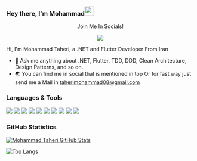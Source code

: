 ### Hey there, I'm  Mohammad<img src="https://media.giphy.com/media/hvRJCLFzcasrR4ia7z/giphy.gif" width="25px">

<div align="center">
<p align="center">Join Me In Socials!</p>
  
<a href="https://www.linkedin.com/in/mohammad-taheri-8996821a7?utm_source=share&utm_campaign=share_via&utm_content=profile&utm_medium=android_app">
    <img src="https://img.shields.io/badge/linkedin-%230077B5.svg?&style=for-the-badge&logo=linkedin&logoColor=white" />
</a>


</div>

 Hi, I'm Mohammad Taheri, a .NET and Flutter Developer From Iran
- 💬 Ask me anything about .NET, Flutter, TDD, DDD, Clean Architecture,  Design Patterns, and so on.
- 🌏 You can find me in social that is mentioned in top Or for fast way just send me a Mail in taherimohammad08@gmail.com



### Languages & Tools
<div>
<img src="https://img.shields.io/badge/Cshsrp-0175C2?style=flat-square&logo=c&logoColor=white">
<img src="https://img.shields.io/badge/Flutter-02569B?style=flat-square&logo=flutter&logoColor=white">
<img src="https://img.shields.io/badge/Php-0277BD?style=flat-square&logo=php&logoColor=white">
<img src="https://img.shields.io/badge/Java-ED8B00?style=flat-square&logo=java&logoColor=white">
<img src="https://img.shields.io/badge/Kotlin-0095D5?style=flat-square&logo=kotlin&logoColor=white">
<img src="https://img.shields.io/badge/Laravel-F44336?style=flat-square&logo=Laravel&logoColor=white">
<img src="https://img.shields.io/badge/Nodejs-4CAF50?style=flat-square&logo=Nodejs&logoColor=white">
<img src="https://img.shields.io/badge/MongoDb-4CAF50?style=flat-square&logo=MongoDb&logoColor=white">
<img src="https://img.shields.io/badge/Vue-4CAF50?style=flat-square&logo=vue&logoColor=white">
<img src="https://img.shields.io/badge/SqlServer-A1887F?style=flat-square&logo=Mysql&logoColor=white">
</div>


### GitHub Statistics
[![Mohammad Taheri GitHub Stats](https://github-readme-stats.vercel.app/api?username=mohammadtaherri&show_icons=true&theme=nord)](https://github.com/anuraghazra/github-readme-stats)


[![Top Langs](https://github-readme-stats.vercel.app/api/top-langs/?username=mohammadtaherri&layout=compact)](https://github.com/anuraghazra/github-readme-stats)

<!--
<p align="center"> 
  Visitor count<br>
  <img src="https://profile-counter.glitch.me/mohammadtaherri/count.svg" />
</p>

-->
